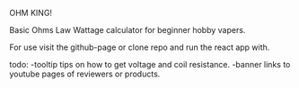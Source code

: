 OHM KING!

Basic Ohms Law Wattage calculator for beginner hobby vapers.

For use visit the github-page or clone repo and run the react app with.



todo:
-tooltip tips on how to get voltage and coil resistance.
-banner links to youtube pages of reviewers or products.